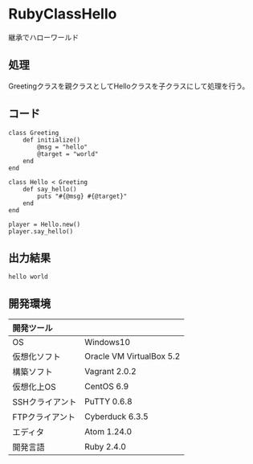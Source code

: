 # RubyClassHello
継承でハローワールド

## 処理
Greetingクラスを親クラスとしてHelloクラスを子クラスにして処理を行う。

## コード
```
class Greeting
    def initialize()
        @msg = "hello"
        @target = "world"
    end
end

class Hello < Greeting
    def say_hello()
        puts "#{@msg} #{@target}"
    end
end

player = Hello.new()
player.say_hello()
```

## 出力結果  
```
hello world
```
  
## 開発環境
| 開発ツール |  |
|:-|:-|
| OS | Windows10 |
| 仮想化ソフト | Oracle VM VirtualBox 5.2 |
| 構築ソフト | Vagrant 2.0.2 |
| 仮想化上OS | CentOS 6.9 |
| SSHクライアント | PuTTY 0.6.8 |
| FTPクライアント | Cyberduck 6.3.5 |
| エディタ | Atom 1.24.0 |
| 開発言語 | Ruby 2.4.0 |

